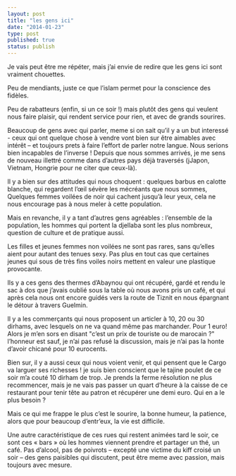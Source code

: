 ```yaml
---
layout: post
title: "les gens ici"
date: "2014-01-23"
type: post
published: true
status: publish
---
```


Je vais peut être me répéter, mais j’ai envie de redire que les gens ici sont vraiment chouettes.

Peu de mendiants, juste ce que l’islam permet pour la conscience des fidèles.

Peu de rabatteurs (enfin, si un ce soir !) mais plutôt des gens qui veulent nous faire plaisir, qui rendent service pour rien, et avec de grands sourires.

Beaucoup de gens avec qui parler, meme si on sait qu’il y a un but interessé - ceux qui ont quelque chose à vendre vont bien sur être aimables avec intérêt – et toujours prets à faire l’effort de parler notre langue. Nous serions bien incapables de l’inverse ! Depuis que nous sommes arrivés, je me sens de nouveau illettré comme dans d’autres pays déjà traversés (jJapon, Vietnam, Hongrie pour ne citer que ceux-là).

Il y a bien sur des attitudes qui nous choquent : quelques barbus en calotte blanche, qui regardent l’œil sévère les mécréants que nous sommes, Quelques femmes voilées de noir qui cachent jusqu’à leur yeux, cela ne nous encourage pas à nous meler à cette population.

Mais en revanche, il y a tant d’autres gens agréables : l’ensemble de la population, les hommes qui portent la djellaba sont les plus nombreux, question de culture et de pratique aussi.

Les filles et jeunes femmes non voilées ne sont pas rares, sans qu’elles aient pour autant des tenues sexy. Pas plus en tout cas que certaines jeunes qui sous de très fins voiles noirs mettent en valeur une plastique provocante.

Ils y a ces gens des thermes d’Abaynou qui ont récupéré, gardé et rendu le sac à dos que j’avais oublié sous la table où nous avons pris un café, et qui après cela nous ont encore guidés vers la route de Tiznit en nous épargnant le détour à travers Guelmin.

Il y a les commerçants qui nous proposent un articler à 10, 20 ou 30 dirhams, avec lesquels on ne va quand même pas marchander. Pour 1 euro! Alors je m’en sors en disant "c’est un prix de touriste ou de marocain ?" l’honneur est sauf, je n’ai pas refusé la discussion, mais je n’ai pas la honte d’avoir chicané pour 10 eurocents.

Bien sur, il y a aussi ceux qui nous voient venir, et qui pensent que le Cargo va larguer ses richesses ! je suis bien conscient que le tajine poulet de ce soir m’a couté 10 dirham de trop. Je prends la ferme résolution ne plus recommencer, mais je ne vais pas passer un quart d’heure à la caisse de ce restaurant pour tenir tête au patron et récupérer une demi euro. Qui en a le plus besoin ?

Mais ce qui me frappe le plus c’est le sourire, la bonne humeur, la patience, alors que pour beaucoup d’entr’eux, la vie est difficile.

Une autre caractéristique de ces rues qui restent animées tard le soir, ce sont ces « bars » où les hommes viennent prendre et partager un thé, un café. Pas d’alcool, pas de poivrots – excepté une victime du kiff croisé un soir – des gens paisibles qui discutent, peut être meme avec passion, mais toujours avec mesure.
